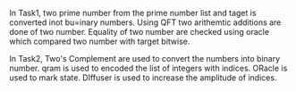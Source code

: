 In Task1, 
two prime number from the prime number list and taget is converted inot bu=inary numbers. Using QFT two arithemtic additions are done of two number. Equality of two number are checked using oracle which compared two number with target bitwise.

In Task2, 
Two's Complement are used to convert the numbers into binary number.
qram is used to encoded the list of integers with indices. ORacle is used to mark state. DIffuser is used to increase the amplitude of indices. 
